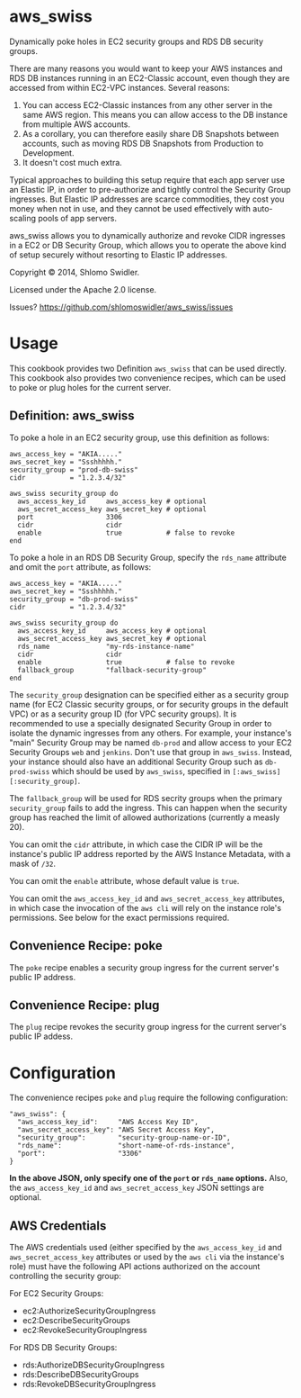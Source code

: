 aws_swiss
=========

Dynamically poke holes in EC2 security groups and RDS DB security groups. 

There are many reasons you would want to keep your AWS instances and RDS DB instances running in an EC2-Classic account, even though they are accessed from within EC2-VPC instances. Several reasons:

1. You can access EC2-Classic instances from any other server in the same AWS region. This means you can allow access to the DB instance from multiple AWS accounts.
2. As a corollary, you can therefore easily share DB Snapshots between accounts, such as moving RDS DB Snapshots from Production to Development.
3. It doesn't cost much extra.

Typical approaches to building this setup require that each app server use an Elastic IP, in order to pre-authorize and tightly control the Security Group ingresses. But Elastic IP addresses are scarce commodities, they cost you money when not in use, and they cannot be used effectively with auto-scaling pools of app servers.

aws_swiss allows you to dynamically authorize and revoke CIDR ingresses in a EC2 or DB Security Group, which allows you to operate the above kind of setup securely without resorting to Elastic IP addresses.

Copyright &copy; 2014, Shlomo Swidler.

Licensed under the Apache 2.0 license.

Issues? https://github.com/shlomoswidler/aws_swiss/issues

# Usage

This cookbook provides two Definition `aws_swiss` that can be used directly. This cookbook also provides two convenience recipes, which can be used to poke or plug holes for the current server.

## Definition: aws_swiss

To poke a hole in an EC2 security group, use this definition as follows: 

````
aws_access_key = "AKIA....."
aws_secret_key = "Ssshhhhh."
security_group = "prod-db-swiss"
cidr           = "1.2.3.4/32"

aws_swiss security_group do
  aws_access_key_id     aws_access_key # optional
  aws_secret_access_key aws_secret_key # optional
  port                  3306
  cidr                  cidr
  enable                true           # false to revoke
end

````

To poke a hole in an RDS DB Security Group, specify the `rds_name` attribute and omit the `port` attribute, as follows:

````
aws_access_key = "AKIA....."
aws_secret_key = "Ssshhhhh."
security_group = "db-prod-swiss"
cidr           = "1.2.3.4/32"

aws_swiss security_group do
  aws_access_key_id     aws_access_key # optional
  aws_secret_access_key aws_secret_key # optional
  rds_name              "my-rds-instance-name"
  cidr                  cidr
  enable                true           # false to revoke
  fallback_group        "fallback-security-group"
end
````

The `security_group` designation can be specified either as a security group name (for EC2 Classic security groups, or for security groups in the default VPC) or as a security group ID (for VPC security groups). It is recommended to use a specially designated Security Group in order to isolate the dynamic ingresses from any others. For example, your instance's "main" Security Group may be named `db-prod` and allow access to your EC2 Security Groups `web` and `jenkins`. Don't use that group in `aws_swiss`. Instead, your instance should also have an additional Security Group such as `db-prod-swiss` which should be used by `aws_swiss`, specified in `[:aws_swiss][:security_group]`.

The `fallback_group` will be used for RDS secrity groups when the primary `security_group` fails to add the ingress. This can happen when the security group has reached the limit of allowed authorizations (currently a measly 20).

You can omit the `cidr` attribute, in which case the CIDR IP will be the instance's public IP address reported by the AWS Instance Metadata, with a mask of `/32`.

You can omit the `enable` attribute, whose default value is `true`.

You can omit the `aws_access_key_id` and `aws_secret_access_key` attributes, in which case the invocation of the `aws cli` will rely on the instance role's permissions. See below for the exact permissions required.

## Convenience Recipe: poke

The `poke` recipe enables a security group ingress for the current server's public IP address.

## Convenience Recipe: plug

The `plug` recipe revokes the security group ingress for the current server's public IP addess.

# Configuration

The convenience recipes `poke` and `plug` require the following configuration:

````
"aws_swiss": {
  "aws_access_key_id":     "AWS Access Key ID",
  "aws_secret_access_key": "AWS Secret Access Key",
  "security_group":        "security-group-name-or-ID",
  "rds_name":              "short-name-of-rds-instance",
  "port":                  "3306"
}
````
**In the above JSON, only specify one of the `port` or `rds_name` options.**
Also, the `aws_access_key_id` and `aws_secret_access_key` JSON settings are optional.

## AWS Credentials

The AWS credentials used (either specified by the `aws_access_key_id` and `aws_secret_access_key` attributes or used by the `aws cli` via the instance's role) must have the following API actions authorized on the account controlling the security group:

For EC2 Security Groups:

* ec2:AuthorizeSecurityGroupIngress
* ec2:DescribeSecurityGroups
* ec2:RevokeSecurityGroupIngress

For RDS DB Security Groups:

* rds:AuthorizeDBSecurityGroupIngress
* rds:DescribeDBSecurityGroups
* rds:RevokeDBSecurityGroupIngress
